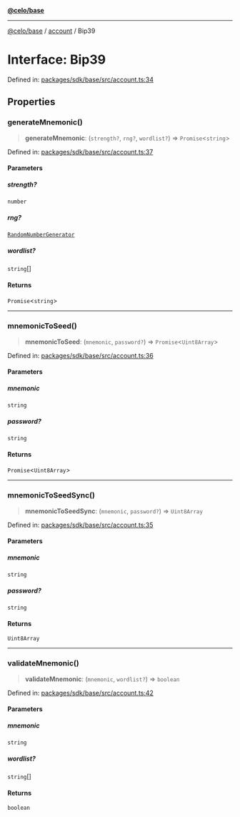 [**@celo/base**](../../README.md)

***

[@celo/base](../../README.md) / [account](../README.md) / Bip39

# Interface: Bip39

Defined in: [packages/sdk/base/src/account.ts:34](https://github.com/celo-org/developer-tooling/blob/master/packages/sdk/base/src/account.ts#L34)

## Properties

### generateMnemonic()

> **generateMnemonic**: (`strength?`, `rng?`, `wordlist?`) => `Promise`\<`string`\>

Defined in: [packages/sdk/base/src/account.ts:37](https://github.com/celo-org/developer-tooling/blob/master/packages/sdk/base/src/account.ts#L37)

#### Parameters

##### strength?

`number`

##### rng?

[`RandomNumberGenerator`](../type-aliases/RandomNumberGenerator.md)

##### wordlist?

`string`[]

#### Returns

`Promise`\<`string`\>

***

### mnemonicToSeed()

> **mnemonicToSeed**: (`mnemonic`, `password?`) => `Promise`\<`Uint8Array`\>

Defined in: [packages/sdk/base/src/account.ts:36](https://github.com/celo-org/developer-tooling/blob/master/packages/sdk/base/src/account.ts#L36)

#### Parameters

##### mnemonic

`string`

##### password?

`string`

#### Returns

`Promise`\<`Uint8Array`\>

***

### mnemonicToSeedSync()

> **mnemonicToSeedSync**: (`mnemonic`, `password?`) => `Uint8Array`

Defined in: [packages/sdk/base/src/account.ts:35](https://github.com/celo-org/developer-tooling/blob/master/packages/sdk/base/src/account.ts#L35)

#### Parameters

##### mnemonic

`string`

##### password?

`string`

#### Returns

`Uint8Array`

***

### validateMnemonic()

> **validateMnemonic**: (`mnemonic`, `wordlist?`) => `boolean`

Defined in: [packages/sdk/base/src/account.ts:42](https://github.com/celo-org/developer-tooling/blob/master/packages/sdk/base/src/account.ts#L42)

#### Parameters

##### mnemonic

`string`

##### wordlist?

`string`[]

#### Returns

`boolean`
